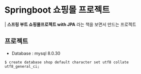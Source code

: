 # Springboot 쇼핑몰 프로젝트

| **스프링 부트 쇼핑몰프로젝트 with JPA** 라는 책을 보면서 만드는 프로젝트


## 프로젝트

- Database : mysql 8.0.30

```
$ create database shop default character set utf8 collate utf8_general_ci;
```